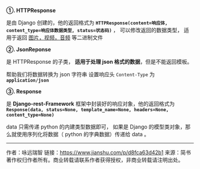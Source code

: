 **①. HTTPResponse**

是由 Django 创建的，他的返回格式为 
**`HTTPResponse(content=响应体, content_type=响应体数据类型, status=状态码)`** ，
可以修改返回的数据类型，
适用于返回 <u>图片，视频，音频</u> 等二进制文件

**②. JsonReponse** 

是 HTTPResponse 的子类，
**适用于处理 json 格式的数据**，但是不能返回模板。

帮助我们将数据转换为 json 字符串
设置响应头 `Content-Type` 为 **`application/json`**

**③. Response**

是 **Django-rest-Framework** 框架中封装好的响应对象，他的返回格式为 
**`Response(data, status=None, template_name=None, headers=None, content_type=None)`** 

data 只需传递 python 的内建类型数据即可，
如果是 Django 的模型类对象，那么就使用序列化将数据（ python 的字典数据）传递给 data 。


---
作者：咏远瑞智
链接：https://www.jianshu.com/p/d8fca63d42b1
来源：简书
著作权归作者所有。商业转载请联系作者获得授权，非商业转载请注明出处。